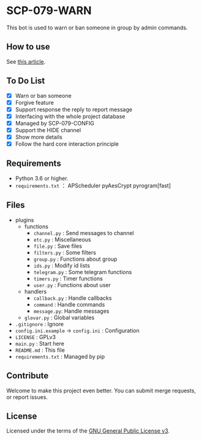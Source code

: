 # SCP-079-WARN

This bot is used to warn or ban someone in group by admin commands.

## How to use

See [this article](https://scp-079.org/warn/).

## To Do List

- [x] Warn or ban someone
- [x] Forgive feature
- [x] Support response the reply to report message
- [x] Interfacing with the whole project database
- [x] Managed by SCP-079-CONFIG
- [x] Support the HIDE channel
- [x] Show more details
- [x] Follow the hard core interaction principle

## Requirements

- Python 3.6 or higher.
- `requirements.txt` ： APScheduler pyAesCrypt pyrogram[fast]

## Files

- plugins
    - functions
        - `channel.py` : Send messages to channel
        - `etc.py` : Miscellaneous
        - `file.py` : Save files
        - `filters.py` : Some filters
        - `group.py` : Functions about group
        - `ids.py` : Modify id lists
        - `telegram.py` : Some telegram functions
        - `timers.py` : Timer functions
        - `user.py` : Functions about user
    - handlers
        - `callback.py` : Handle callbacks
        - `command` : Handle commands
        - `message.py`: Handle messages
    - `glovar.py` : Global variables
- `.gitignore` : Ignore
- `config.ini.example` -> `config.ini` : Configuration
- `LICENSE` : GPLv3
- `main.py` : Start here
- `README.md` : This file
- `requirements.txt` : Managed by pip

## Contribute

Welcome to make this project even better. You can submit merge requests, or report issues.

## License

Licensed under the terms of the [GNU General Public License v3](LICENSE).
